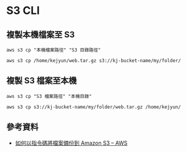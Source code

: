 # S3 CLI

## 複製本機檔案至 S3

```
aws s3 cp "本機檔案路徑" "S3 目錄路徑"
```

```
aws s3 cp /home/kejyun/web.tar.gz s3://kj-bucket-name/my/folder/
```

## 複製 S3 檔案至本機

```
aws s3 cp "S3 檔案路徑" "本機目錄"
```

```
aws s3 cp s3://kj-bucket-name/my/folder/web.tar.gz /home/kejyun/
```



## 參考資料
* [如何以指令碼將檔案備份到 Amazon S3 – AWS](https://aws.amazon.com/tw/getting-started/tutorials/backup-to-s3-cli/)
